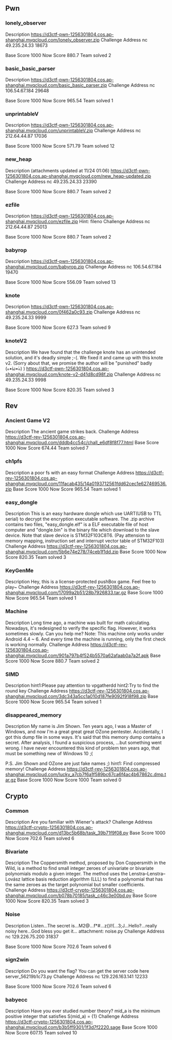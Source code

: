 ## Pwn
### lonely_observer
Description
https://d3ctf-pwn-1256301804.cos.ap-shanghai.myqcloud.com/lonely_observer.zip
Challenge Address 
nc 49.235.24.33 18673

Base Score 1000
Now Score 880.7
Team solved 2

### basic_basic_parser
Description
https://d3ctf-pwn-1256301804.cos.ap-shanghai.myqcloud.com/basic_basic_parser.zip
Challenge Address 
nc 106.54.67.184 29648

Base Score 1000
Now Score 965.54
Team solved 1

### unprintableV
Description
https://d3ctf-pwn-1256301804.cos.ap-shanghai.myqcloud.com/unprintableV.zip
Challenge Address 
nc 212.64.44.87 17036

Base Score 1000
Now Score 571.79
Team solved 12

### new_heap
Description
(attachments updated at 11/24 01:06) https://d3ctf-pwn-1256301804.cos.ap-shanghai.myqcloud.com/new_heap-updated.zip
Challenge Address 
nc 49.235.24.33 23390

Base Score 1000
Now Score 880.7
Team solved 2

### ezfile
Description
https://d3ctf-pwn-1256301804.cos.ap-shanghai.myqcloud.com/ezfile.zip
Hint: fileno
Challenge Address 
nc 212.64.44.87 25013

Base Score 1000
Now Score 880.7
Team solved 2

### babyrop
Description
https://d3ctf-pwn-1256301804.cos.ap-shanghai.myqcloud.com/babyrop.zip
Challenge Address 
nc 106.54.67.184 19470

Base Score 1000
Now Score 556.09
Team solved 13

### knote
Description
https://d3ctf-pwn-1256301804.cos.ap-shanghai.myqcloud.com/0f462a0c93.zip
Challenge Address 
nc 49.235.24.33 9999

Base Score 1000
Now Score 627.3
Team solved 9

### knoteV2
Description
We have found that the challenge knote has an unintended solution, and it's deadly simple ;-(. We fixed it and came up with this knote v2.
(Sorry about that, we promise the author will be "punished" badly (๑•̀ω•́๑) )
https://d3ctf-pwn-1256301804.cos.ap-shanghai.myqcloud.com/knote-v2-d41d8cd98f.zip
Challenge Address 
nc 49.235.24.33 9998

Base Score 1000
Now Score 820.35
Team solved 3

## Rev
### Ancient Game V2
Description
The ancient game strikes back.
Challenge Address https://d3ctf-rev-1256301804.cos.ap-shanghai.myqcloud.com/dddb4cc54c/chall_e6df8f8f77.html
Base Score 1000
Now Score 674.44
Team solved 7

### ch1pfs
Description
a poor fs with an easy format
Challenge Address https://d3ctf-rev-1256301804.cos.ap-shanghai.myqcloud.com/11facab435/14a0193712561fdd62cec1e627469536.zip
Base Score 1000
Now Score 965.54
Team solved 1

### easy_dongle
Description
This is an easy hardware dongle which use UART(USB to TTL serial) to decrypt the encryption executable software.
The .zip archive contains two files, "easy_dongle.elf" is a ELF executable file of host computer and "dongle.bin" is the binary file which download to the slave device.
Note that slave device is STM32F103C8T6.
(Pay attension to memory mapping, instruction set and interrupt vector table of STM32F103)
Challenge Address https://d3ctf-rev-1256301804.cos.ap-shanghai.myqcloud.com/5b6e74e278/74ceb1f1dd.zip
Base Score 1000
Now Score 820.35
Team solved 3

### KeyGenMe
Description
Hey, this is a license-protected pushBox game. Feel free to play~
Challenge Address https://d3ctf-rev-1256301804.cos.ap-shanghai.myqcloud.com/17099a2b51/28b7926833.tar.gz
Base Score 1000
Now Score 965.54
Team solved 1

### Machine
Description
Long time ago, a machine was built for math calculating. Nowadays, it's redesigned to verify the specific flag. However, it works sometimes slowly. Can you help me? Note: This machine only works under Android 4.4 ~ 6. And every time the machine is running, only the first check is working normally.
Challenge Address https://d3ctf-rev-1256301804.cos.ap-shanghai.myqcloud.com/901a797b4f524b5570a62afaab0a7a2f.apk
Base Score 1000
Now Score 880.7
Team solved 2

### SIMD
Description
hint1:Please pay attention to vpgatherdd
hint2:Try to find the round key
Challenge Address https://d3ctf-rev-1256301804.cos.ap-shanghai.myqcloud.com/3dc343a5cc1a010d187fe9092f918f98.zip
Base Score 1000
Now Score 965.54
Team solved 1

### disappeared_memory
Description
My name is Jim Shown. Ten years ago, I was a Master of Windows, and now I'm a great great great OZone pentester. Accidentally, I got this dump file in some ways. It's said that this memory dump contains a secret. After analysis, I found a suspicious process, ...but something went wrong. I have never encountered this kind of problem ten years ago, that must be something new of Windows 10 ;(

P.S. Jim Shown and OZone are just fake names ;)
hint1: Find compressed memory!
Challenge Address https://d3ctf-rev-1256301804.cos.ap-shanghai.myqcloud.com/lucky_a7cb7f6a1f589bc67ca6f4ac4b67862c.dmp.tar.gz
Base Score 1000
Now Score 1000
Team solved 0

## Crypto
### Common
Description
Are you familiar with Wiener's attack?
Challenge Address https://d3ctf-crypto-1256301804.cos.ap-shanghai.myqcloud.com/d13bc5b68b/task_39b71f9f08.py
Base Score 1000
Now Score 702.6
Team solved 6

### Bivariate
Description
The Coppersmith method, proposed by Don Coppersmith in the Wild, is a method to find small integer zeroes of univariate or bivariate polynomials modulo a given integer. The method uses the Lenstra–Lenstra–Lovász lattice basis reduction algorithm (LLL) to find a polynomial that has the same zeroes as the target polynomial but smaller coefficients.
Challenge Address https://d3ctf-crypto-1256301804.cos.ap-shanghai.myqcloud.com/b078b70185/task_c46c3e00bd.py
Base Score 1000
Now Score 820.35
Team solved 3

### Noise
Description
Listen...The secret is...M2@...f*#...z()I!(...3;J...Hello?...really noisy here...God bless you get it...
attachment: noise.py
Challenge Address 
nc 129.226.75.200 31837

Base Score 1000
Now Score 702.6
Team solved 6

### sign2win
Description
Do you want the flag? You can get the server code here server_56219b1c73.py
Challenge Address 
nc 129.226.163.141 12233

Base Score 1000
Now Score 702.6
Team solved 6

### babyecc
Description
Have you ever studied number theory?
mid_a is the minimum positive integer that satisfies S(mid_a) = {1}
Challenge Address https://d3ctf-crypto-1256301804.cos.ap-shanghai.myqcloud.com/b3b5ff9301/1f3d7f2220.sage
Base Score 1000
Now Score 607.15
Team solved 10
